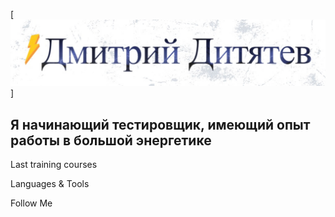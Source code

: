 [![Header](https://github.com/Test-Dmitry/Test-Dmitry/blob/main/assets/-07-04-2025.jpg)]

## Я начинающий тестировщик, имеющий опыт работы в большой энергетике 

Last training courses

Languages & Tools

Follow Me